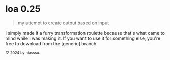 # loa 0.25
> my attempt to create output based on input

I simply made it a furry transformation roulette because that's what came to mind while I was making it.
If you want to use it for something else, you're free to download from the [generic] branch.

<sup>♡ 2024 by niasssu.</sup>
